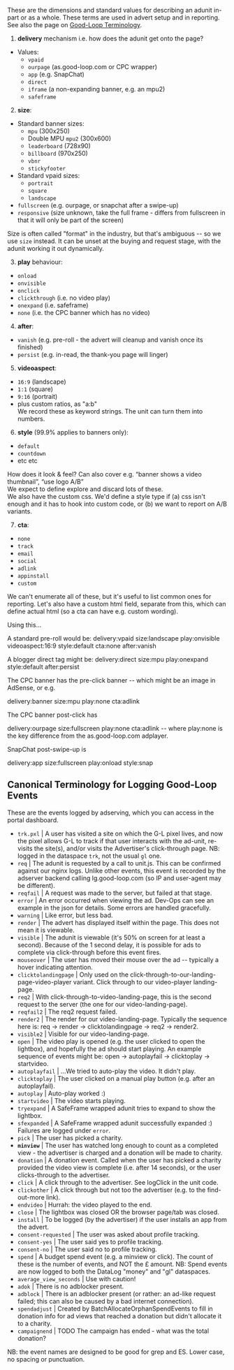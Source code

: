 These are the dimensions and standard values for describing an adunit in-part or as a whole.
These terms are used in advert setup and in reporting.
See also the page on [Good-Loop Terminology](https://doc.good-loop.com/Good-Loop-terminology.md).

1. **delivery** mechanism i.e. how does the adunit get onto the page?

- Values:
  - <code>vpaid</code>
  - <code>ourpage</code> (as.good-loop.com or CPC wrapper)
  - <code>app</code> (e.g. SnapChat)
  - <code>direct</code>
  - <code>iframe</code> (a non-expanding banner, e.g. an mpu2)
  - <code>safeframe</code>

2. **size**:

- Standard banner sizes:
  - <code>mpu</code> (300x250)
  - Double MPU <code>mpu2</code> (300x600)
  - <code>leaderboard</code> (728x90)
  - <code>billboard</code> (970x250)
  - <code>vbnr</code>
  - <code>stickyfooter</code>
- Standard vpaid sizes:
  - <code>portrait</code>
  - <code>square</code>
  - <code>landscape</code>
- <code>fullscreen</code> (e.g. ourpage, or snapchat after a swipe-up)
- <code>responsive</code> (size unknown, take the full frame - differs from fullscreen in that it will only be part of the screen)

Size is often called "format" in the industry, but that's ambiguous -- so we use <code>size</code> instead.
It can be unset at the buying and request stage, with the adunit working it out dynamically.

3. **play** behaviour:

- <code>onload</code>
- <code>onvisible</code>
- <code>onclick</code>
- <code>clickthrough</code> (i.e. no video play)
- <code>onexpand</code> (i.e. safeframe)
- <code>none</code> (i.e. the CPC banner which has no video)

4. **after**:

- <code>vanish</code> (e.g. pre-roll - the advert will cleanup and vanish once its finished)
- <code>persist</code> (e.g. in-read, the thank-you page will linger)

5. **videoaspect**:

- <code>16:9</code> (landscape)
- <code>1:1</code> (square)
- <code>9:16</code> (portrait)
- plus custom ratios, as "a:b"  
  We record these as keyword strings. The unit can turn them into numbers.

6. **style** (99.9% applies to banners only):

- <code>default</code>
- <code>countdown</code>
- etc etc

How does it look & feel? Can also cover e.g. “banner shows a video thumbnail”, “use logo A/B”  
We expect to define explore and discard lots of these.  
We also have the custom css. We'd define a style type if
(a) css isn't enough and it has to hook into custom code, or (b) we want to report on A/B variants.

7. **cta**:

- <code>none</code>
- <code>track</code>
- <code>email</code>
- <code>social</code>
- <code>adlink</code>
- <code>appinstall</code>
- <code>custom</code>

We can't enumerate all of these, but it's useful to list common ones for reporting. Let's also have a custom html field, separate from this, which can define actual html (so a cta can have e.g. custom wording).

Using this...

A standard pre-roll would be:
</code>delivery:vpaid size:landscape play:onvisible videoaspect:16:9 style:default cta:none after:vanish</code>

A blogger direct tag might be:
</code>delivery:direct size:mpu play:onexpand style:default after:persist</code>

The CPC banner has the pre-click banner -- which might be an image in AdSense, or e.g.

</code>delivery:banner size:mpu play:none cta:adlink</code>

The CPC banner post-click has

</code>delivery:ourpage size:fullscreen play:none cta:adlink</code> -- where play:none is the key difference from the as.good-loop.com adplayer.

SnapChat post-swipe-up is

</code>delivery:app size:fullscreen play:onload style:snap</code>

## Canonical Terminology for Logging Good-Loop Events

These are the events logged by adserving, which you can access in the portal dashboard.

- <code>trk.pxl</code> | A user has visited a site on which the G-L pixel lives, and now the pixel allows G-L to track if that user interacts with the ad-unit, re-visits the site(s), and/or visits the Advertiser's click-through page. NB: logged in the dataspace <code>trk</code>, not the usual <code>gl</code> one.
- <code>req</code> | The adunit is requested by a call to unit.js. This can be confirmed against our nginx logs. Unlike other events, this event is recorded by the adserver backend calling lg.good-loop.com (so IP and user-agent may be different).
- <code>reqfail</code> | A request was made to the server, but failed at that stage.
- <code>error</code> | An error occurred when viewing the ad. Dev-Ops can see an example in the json for details. Some errors are handled gracefully.
- <code>warning</code> | Like error, but less bad.
- <code>render</code> | The advert has displayed itself within the page. This does not mean it is viewable.
- <code>visible</code> | The adunit is viewable (it's 50% on screen for at least a second). Because of the 1 second delay, it is possible for ads to complete via click-through before this event fires.
- <code>mouseover</code> | The user has moved their mouse over the ad -- typically a hover indicating attention.
- <code>clicktolandingpage</code> | Only used on the click-through-to-our-landing-page-video-player variant. Click through to our video-player landing-page.
- <code>req2</code> | With click-through-to-video-landing-page, this is the second request to the server (the one for our video-landing-page).
- <code>reqfail2</code> | The req2 request failed.
- <code>render2</code> | The render for our video-landing-page. Typically the sequence here is: req -> render -> clicktolandingpage -> req2 -> render2.
- <code>visible2</code> | Visible for our video-landing-page.
- <code>open</code> | The video play is opened (e.g. the user clicked to open the lightbox), and hopefully the ad should start playing.
  An example sequence of events might be: open -> autoplayfail -> clicktoplay -> startvideo.
- <code>autoplayfail</code> | ...We tried to auto-play the video. It didn't play.
- <code>clicktoplay</code> | The user clicked on a manual play button (e.g. after an autoplayfail).
- <code>autoplay</code> | Auto-play worked :)
- <code>startvideo</code> | The video starts playing.
- <code>tryexpand</code> | A SafeFrame wrapped adunit tries to expand to show the lightbox.
- <code>sfexpanded</code> | A SafeFrame wrapped adunit successfully expanded :) Failures are logged under <code>error</code>.
- <code>pick</code> | The user has picked a charity.
- **`minview`** | The user has watched long enough to count as a completed view - the advertiser is charged and a donation will be made to charity.
- <code>donation</code> | A donation event. Called when the user has picked a charity provided the video view is complete (i.e. after 14 seconds), or the user clicks-through to the advertiser.
- <code>click</code> | A click through to the advertiser. See logClick in the unit code.
- <code>clickother</code> | A click through but not too the advertiser (e.g. to the find-out-more link).
- <code>endvideo</code> | Hurrah: the video played to the end.
- <code>close</code> | The lightbox was closed OR the browser page/tab was closed.
- <code>install</code> | To be logged (by the advertiser) if the user installs an app from the advert.
- <code>consent-requested</code> | The user was asked about profile tracking.
- <code>consent-yes</code> | The user said yes to profile tracking.
- <code>consent-no</code> | The user said no to profile tracking.
- <code>spend</code> | A budget spend event (e.g. a minview or click). The count of these is the number of events, and NOT the £ amount. NB: Spend events are now logged to both the DataLog "money" and "gl" dataspaces.
- <code>average_view_seconds</code> | Use with caution!
- <code>adok</code> | There is no adblocker present.
- <code>adblock</code> | There is an adblocker present (or rather: an ad-like request failed; this can also be caused by a bad internet connection).
- `spendadjust` | Created by BatchAllocateOrphanSpendEvents to fill in donation info for ad views that reached a donation but didn't allocate it to a charity.
- `campaignend` | TODO The campaign has ended - what was the total donation?

NB: the event names are designed to be good for grep and ES. Lower case, no spacing or punctuation.
